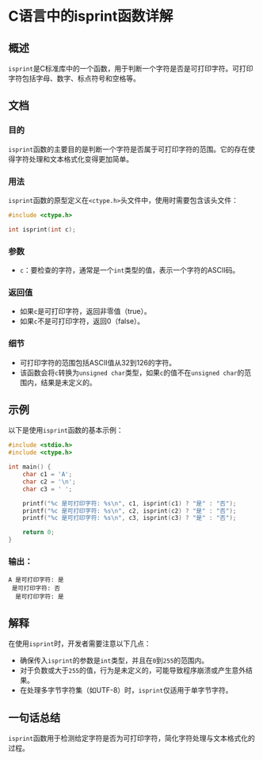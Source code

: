 <!--
Meta Description: # C语言中的isprint函数详解 ## 概述 `isprint`是C标准库中的一个函数，用于判断一个字符是否是可打印字符。可打印字符包括字母、数字、标点符号和空格等。 ## 文档 ### 目的 `isprint`函数的主要目的是判断一个字符是否属于可打印字符的范围。它的存在使得字符处理和文本格式...
Meta Keywords: isprint, 是可打印字符, int, char, ctype
-->

# C语言中的isprint函数详解

## 概述
`isprint`是C标准库中的一个函数，用于判断一个字符是否是可打印字符。可打印字符包括字母、数字、标点符号和空格等。

## 文档
### 目的
`isprint`函数的主要目的是判断一个字符是否属于可打印字符的范围。它的存在使得字符处理和文本格式化变得更加简单。

### 用法
`isprint`函数的原型定义在`<ctype.h>`头文件中，使用时需要包含该头文件：

```c
#include <ctype.h>

int isprint(int c);
```

### 参数
- `c`：要检查的字符，通常是一个`int`类型的值，表示一个字符的ASCII码。

### 返回值
- 如果`c`是可打印字符，返回非零值（true）。
- 如果`c`不是可打印字符，返回0（false）。

### 细节
- 可打印字符的范围包括ASCII值从32到126的字符。
- 该函数会将`c`转换为`unsigned char`类型，如果`c`的值不在`unsigned char`的范围内，结果是未定义的。

## 示例
以下是使用`isprint`函数的基本示例：

```c
#include <stdio.h>
#include <ctype.h>

int main() {
    char c1 = 'A';
    char c2 = '\n';
    char c3 = ' ';

    printf("%c 是可打印字符: %s\n", c1, isprint(c1) ? "是" : "否");
    printf("%c 是可打印字符: %s\n", c2, isprint(c2) ? "是" : "否");
    printf("%c 是可打印字符: %s\n", c3, isprint(c3) ? "是" : "否");

    return 0;
}
```

### 输出：
```
A 是可打印字符: 是
 是可打印字符: 否
  是可打印字符: 是
```

## 解释
在使用`isprint`时，开发者需要注意以下几点：
- 确保传入`isprint`的参数是`int`类型，并且在`0`到`255`的范围内。
- 对于负数或大于`255`的值，行为是未定义的，可能导致程序崩溃或产生意外结果。
- 在处理多字节字符集（如UTF-8）时，`isprint`仅适用于单字节字符。

## 一句话总结
`isprint`函数用于检测给定字符是否为可打印字符，简化字符处理与文本格式化的过程。